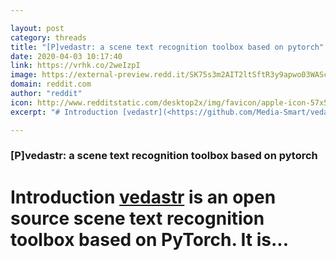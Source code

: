 ```yaml
---

layout: post
category: threads
title: "[P]vedastr: a scene text recognition toolbox based on pytorch"
date: 2020-04-03 10:17:40
link: https://vrhk.co/2weIzpI
image: https://external-preview.redd.it/SK75s3m2AIT2ltSftR3y9apwo03WAScd8yRHIxp6v0c.jpg?width=400&height=209.42408377&auto=webp&crop=400:209.42408377,smart&s=1a9be3d47da44b5c6c34aafb35d1606fd0275cc5
domain: reddit.com
author: "reddit"
icon: http://www.redditstatic.com/desktop2x/img/favicon/apple-icon-57x57.png
excerpt: "# Introduction [vedastr](<https://github.com/Media-Smart/vedastr>) is an open source scene text recognition toolbox based on PyTorch. It is..."

---
```


### [P]vedastr: a scene text recognition toolbox based on pytorch

# Introduction [vedastr](<https://github.com/Media-Smart/vedastr>) is an open source scene text recognition toolbox based on PyTorch. It is...